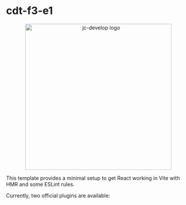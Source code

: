 # cdt-f3-e1

<div align="center">
  <img  src="https://res.cloudinary.com/dphleqb5t/image/upload/v1705121287/github-jc-develop/jc-develop-logo-202311_vsyq8n.svg"  alt="jc-develop logo" width="400">
  <br>
</div>


This template provides a minimal setup to get React working in Vite with HMR and some ESLint rules.

Currently, two official plugins are available:

